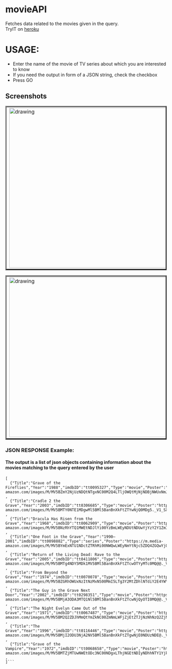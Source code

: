 # movieAPI
Fetches data related to the movies given in the query.  
TryIT on [heroku](https://movies-api-te.herokuapp.com/)


# USAGE:
* Enter the name of the movie of TV series about which you are interested to know
* If you need the output in form of a JSON string, check the checkbox
* Press GO




## Screenshots
<table border="3px">
  <tr>
    <td>
      <img src="https://user-images.githubusercontent.com/59741135/96269367-e9d75f00-0fe7-11eb-9b7d-629976c1add4.png" alt="drawing" height="500" width="900"/>
    </td>
  </tr>
  </table>
  <table border="3px">
  <tr>
    <td>
      <img src="https://user-images.githubusercontent.com/59741135/96269386-ecd24f80-0fe7-11eb-8b3d-dbe019f647aa.png" alt="drawing" height="500" width="900"/>
    </td>
  </tr>
  </table>
  




### JSON RESPONSE Example:
#### The output is a list of json objects containing information about the movies matching to the query entered by the user
```
[ 
  {"Title":"Grave of the Fireflies","Year":"1988","imdbID":"tt0095327","Type":"movie","Poster":"https://m.media-amazon.com/images/M/MV5BZmY2NjUzNDQtNTgxNC00M2Q4LTljOWQtMjNjNDBjNWUxNmJlXkEyXkFqcGdeQXVyNTA4NzY1MzY@._V1_SX300.jpg"} , 
  {"Title":"Cradle 2 the Grave","Year":"2003","imdbID":"tt0306685","Type":"movie","Poster":"https://m.media-amazon.com/images/M/MV5BMTY0NTE1MDgwMl5BMl5BanBnXkFtZTYwNjQ0MDg5._V1_SX300.jpg"} , 
  {"Title":"Dracula Has Risen from the Grave","Year":"1968","imdbID":"tt0062909","Type":"movie","Poster":"https://m.media-amazon.com/images/M/MV5BNzRhYTQ1MWEtNDJlYi00YzBmLWEyNDUtNDUwYjYzY2Y1ZmI1XkEyXkFqcGdeQXVyNjUwNzk3NDc@._V1_SX300.jpg"} , 
  {"Title":"One Foot in the Grave","Year":"1990–2001","imdbID":"tt0098882","Type":"series","Poster":"https://m.media- amazon.com/images/M/MV5BYmExNTU1NDctZTRhMi00NWQwLWEyNmYtNjc5ZDQ4ZGQwYjQxXkEyXkFqcGdeQXVyODY0NzcxNw@@._V1_SX300.jpg"} , 
  {"Title":"Return of the Living Dead: Rave to the Grave","Year":"2005","imdbID":"tt0411806","Type":"movie","Poster":"https://m.media-amazon.com/images/M/MV5BMTg4NDY5MDk1MV5BMl5BanBnXkFtZTcwOTYyMTc0MQ@@._V1_SX300.jpg"} , 
  {"Title":"From Beyond the Grave","Year":"1974","imdbID":"tt0070078","Type":"movie","Poster":"https://m.media-amazon.com/images/M/MV5BZGRhOWUxNzItNzMxNS00MmI5LTg3Y2MtZDhlNTdiY2E4YWYzXkEyXkFqcGdeQXVyMjUzOTY1NTc@._V1_SX300.jpg"} , 
  {"Title":"The Guy in the Grave Next Door","Year":"2002","imdbID":"tt0298351","Type":"movie","Poster":"https://m.media-amazon.com/images/M/MV5BMjA3ODA3MTQ1Nl5BMl5BanBnXkFtZTcwNjQyOTI0MQ@@._V1_SX300.jpg"} , 
  {"Title":"The Night Evelyn Came Out of the Grave","Year":"1971","imdbID":"tt0067487","Type":"movie","Poster":"https://m.media-amazon.com/images/M/MV5BM2Q2ZDJhMmQtYmZkNC00ZmNmLWFjZjEtZTJjNzNhNzQ2ZjNmXkEyXkFqcGdeQXVyMjA0MzYwMDY@._V1_SX300.jpg"} , 
  {"Title":"The Grave","Year":"1996","imdbID":"tt0116446","Type":"movie","Poster":"https://m.media-amazon.com/images/M/MV5BMjI2ODU3NjA2NV5BMl5BanBnXkFtZTgwNjE0NDUzNDE@._V1_SX300.jpg"} , 
  {"Title":"Grave of the Vampire","Year":"1972","imdbID":"tt0068658","Type":"movie","Poster":"https://m.media-amazon.com/images/M/MV5BMTZjMTUwNWEtODc3NC00NDgxLThjNGEtNDIyNDhhNTY1YjkzXkEyXkFqcGdeQXVyMTQ2MjQyNDc@._V1_SX300.jpg"} , 
]```

    
